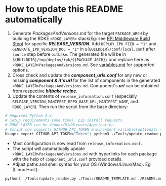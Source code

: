# How to update this README automatically

1. Generate *PackagesAndVersions.md* for the target `PACKAGE_ARCH` by building the RDKE `<RDKE_LAYER>` stack(Eg: see [RPI Middleware Build Step](https://github.com/rdkcentral/middleware-manifest-rdke/?tab=readme-ov-file#build-steps)) for specific ***RELEASE_VERSION***. Add `DEPLOY_IPK_FEED = "1"` and `GENERATE_IPK_VERSION_DOC = "1"` in `${BUILDDIR}/conf/local.conf` after `source` step before `bitbake`. The generated file will be in `${BUILDDIR}/tmp/deploy/ipk/${PACKAGE_ARCH}/` and replace here as `<RDKE_LAYER>PackagesAndVersions.md`. See [variables.md](https://github.com/rdkcentral/meta-stack-layering-support/blob/<STACKLAYERING_VERSION>/docs/variables.md) for supported options.
2. Cross check and update the ***component_urls.conf*** for any new or missing ***component & it's url*** for the list of components in the generated `<RDKE_LAYER>PackagesAndVersions.md`. Component's ***url*** can be obtained from respective ***bitbake recipe***.
3. Update the contents of `release_information.conf` (especially `RELEASE_VERSION`, `MANIFEST_REPO_BASE_URL`, `MANIFEST_NAME`, and `RDKE_LAYER`). Then run the script from the base directory:


```sh
# Requires Python 3.x
# Setup requirements (one time): pip install requests
# RDKE_LAYER can be Vendor/Middleware/Application
# Script now supports GITHUB_API_TOKEN environment variable(optional) to reduce the GitHub API rate limit failures.
Usage: export GITHUB_API_TOKEN="Token"; python3 ./Tools/update_readme.py ./Tools/README_TEMPLATE.md ./README.md "AUTHOR,email" "TestReportUrl" [FeatureListUrl]
```
 - Most configuration is now read from `release_information.conf`.
 - The script will automatically update `<RDKE_LAYER>PackagesAndVersions.md` with hyperlinks for each package with the help of `component_urls.conf` provided details.
 - Adjust paths and shell syntax for your OS (Windows/Linux/Mac).
Eg (Linux Host):
```sh
python3 ./Tools/update_readme.py ./Tools/README_TEMPLATE.md ./README.md "ReleaseTeam, email_id" "https://example.com/test-report" "https://example.com/features"
```
